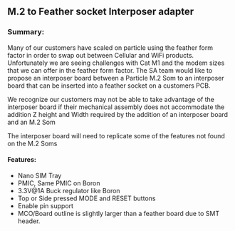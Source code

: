 ## M.2 to Feather socket Interposer adapter

### Summary:
Many of our customers have scaled on particle using the feather form factor in order to swap out between Cellular and WiFi products. Unfortunately we are seeing challenges with Cat M1 and the modem sizes that we can offer in the feather form factor. The SA team would like to propose an interposer board between a Particle M.2 Som to an interposer board that can be inserted into a feather socket on a customers PCB.

We recognize our customers may not be able to take advantage of the interposer board if their mechanical assembly does not accommodate the addition Z height and Width required by the addition of an interposer board and an M.2 Som

The interposer board will need to replicate some of the features not found on the M.2 Soms

#### Features:
* Nano SIM Tray
* PMIC, Same PMIC on Boron
* 3.3V@1A Buck regulator like Boron
* Top or Side pressed MODE and RESET buttons
* Enable pin support
* MCO/Board outline is slightly larger than a feather board due to SMT header. 

